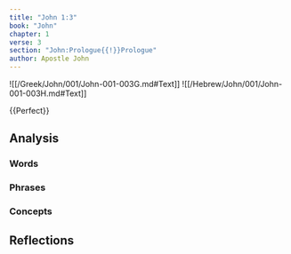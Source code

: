 ```yaml
---
title: "John 1:3"
book: "John"
chapter: 1
verse: 3
section: "John:Prologue{{!}}Prologue"
author: Apostle John
---
```

![[/Greek/John/001/John-001-003G.md#Text]]
![[/Hebrew/John/001/John-001-003H.md#Text]]

{{Perfect}}

## Analysis

### Words

### Phrases

### Concepts

## Reflections
